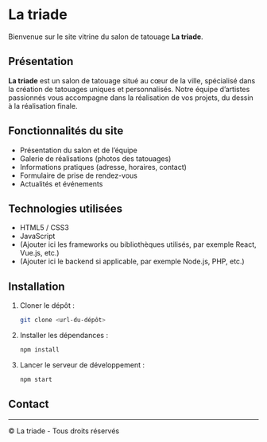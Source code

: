# La triade

Bienvenue sur le site vitrine du salon de tatouage **La triade**.

## Présentation

**La triade** est un salon de tatouage situé au cœur de la ville, spécialisé dans la création de tatouages uniques et personnalisés. Notre équipe d’artistes passionnés vous accompagne dans la réalisation de vos projets, du dessin à la réalisation finale.

## Fonctionnalités du site

- Présentation du salon et de l’équipe
- Galerie de réalisations (photos des tatouages)
- Informations pratiques (adresse, horaires, contact)
- Formulaire de prise de rendez-vous
- Actualités et événements

## Technologies utilisées

- HTML5 / CSS3
- JavaScript
- (Ajouter ici les frameworks ou bibliothèques utilisés, par exemple React, Vue.js, etc.)
- (Ajouter ici le backend si applicable, par exemple Node.js, PHP, etc.)

## Installation

1. Cloner le dépôt :
   ```sh
   git clone <url-du-dépôt>
   ```
2. Installer les dépendances :
   ```sh
   npm install
   ```
3. Lancer le serveur de développement :
   ```sh
   npm start
   ```

## Contact



---

© La triade - Tous droits réservés